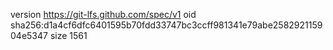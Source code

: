 version https://git-lfs.github.com/spec/v1
oid sha256:d1a4cf6dfc6401595b70fdd33747bc3ccff981341e79abe258292115904e5347
size 1561
